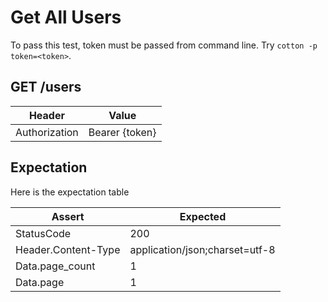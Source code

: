 # Get All Users

To pass this test, token must be passed from command line. Try `cotton -p token=<token>`.

## GET /users

| Header | Value |
| - | - |
| Authorization | Bearer {token} |

## Expectation

Here is the expectation table

| Assert | Expected |
| - | - |
| StatusCode | 200 |
| Header.Content-Type | application/json;charset=utf-8 |
| Data.page_count | 1 |
| Data.page | 1 |

